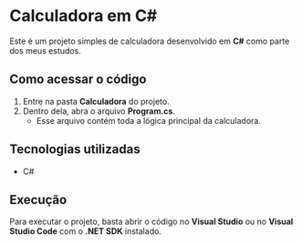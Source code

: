 # Calculadora em C#

Este é um projeto simples de calculadora desenvolvido em **C#** como parte dos meus estudos.

## Como acessar o código

1. Entre na pasta **Calculadora** do projeto.  
2. Dentro dela, abra o arquivo **Program.cs**.  
   - Esse arquivo contém toda a lógica principal da calculadora.

## Tecnologias utilizadas
- C#

## Execução
Para executar o projeto, basta abrir o código no **Visual Studio** ou no **Visual Studio Code** com o **.NET SDK** instalado.
